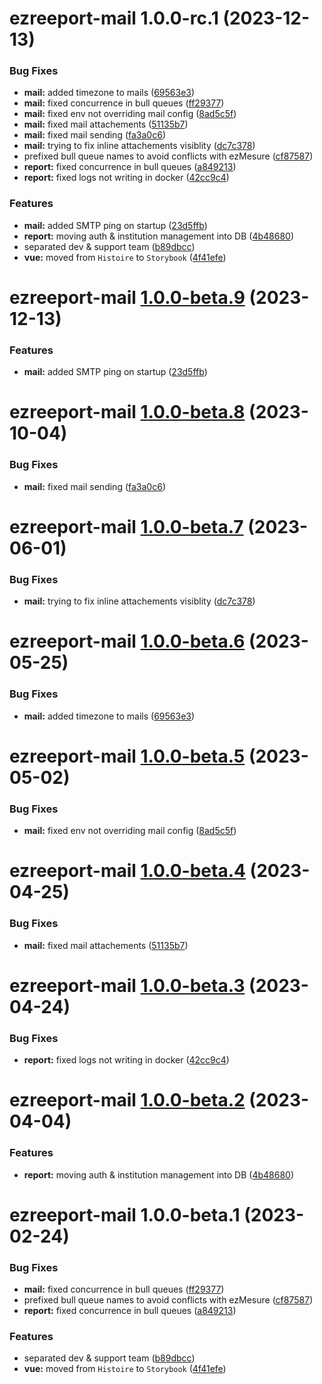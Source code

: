 # ezreeport-mail 1.0.0-rc.1 (2023-12-13)


### Bug Fixes

* **mail:** added timezone to mails ([69563e3](https://github.com/ezpaarse-project/ezreeport/commit/69563e3b152b6bfa1077e8f0252a3e2026db9186))
* **mail:** fixed concurrence in bull queues ([ff29377](https://github.com/ezpaarse-project/ezreeport/commit/ff2937700dc7c82b1fcfa4ddf6109919890d716b))
* **mail:** fixed env not overriding mail config ([8ad5c5f](https://github.com/ezpaarse-project/ezreeport/commit/8ad5c5f4fcd70072f1442ecfb717b8818dd11fd3))
* **mail:** fixed mail attachements ([51135b7](https://github.com/ezpaarse-project/ezreeport/commit/51135b7dd3a2fbc2eb10b5683effb269afade5c7))
* **mail:** fixed mail sending ([fa3a0c6](https://github.com/ezpaarse-project/ezreeport/commit/fa3a0c6241b30ee1a01bce616bf1a73624e8acc7))
* **mail:** trying to fix inline attachements visiblity ([dc7c378](https://github.com/ezpaarse-project/ezreeport/commit/dc7c37890e0639c9e316e51466caba776bf1ca8e))
* prefixed bull queue names to avoid conflicts with ezMesure ([cf87587](https://github.com/ezpaarse-project/ezreeport/commit/cf875879a01638948b31619a1360df0ec91c83dd))
* **report:** fixed concurrence in bull queues ([a849213](https://github.com/ezpaarse-project/ezreeport/commit/a849213adb788e6fe646eacd8a9bb323c9455639))
* **report:** fixed logs not writing in docker ([42cc9c4](https://github.com/ezpaarse-project/ezreeport/commit/42cc9c4e98bc9b666856d7962ee8319d8b398ad0))


### Features

* **mail:** added SMTP ping on startup ([23d5ffb](https://github.com/ezpaarse-project/ezreeport/commit/23d5ffbbce831c9e8ed436b79778003e821ec931))
* **report:** moving auth & institution management into DB ([4b48680](https://github.com/ezpaarse-project/ezreeport/commit/4b4868073ebfd40f9fe992793a648ed76b8d5459))
* separated dev & support team ([b89dbcc](https://github.com/ezpaarse-project/ezreeport/commit/b89dbcc4ed599d9347e0e82b1df6dd895a455a77))
* **vue:** moved from `Histoire` to `Storybook` ([4f41efe](https://github.com/ezpaarse-project/ezreeport/commit/4f41efefcd75c063fbc5dbfc63f03d15c191fb6c))

# ezreeport-mail [1.0.0-beta.9](https://github.com/ezpaarse-project/ezreeport/compare/ezreeport-mail@1.0.0-beta.8...ezreeport-mail@1.0.0-beta.9) (2023-12-13)


### Features

* **mail:** added SMTP ping on startup ([23d5ffb](https://github.com/ezpaarse-project/ezreeport/commit/23d5ffbbce831c9e8ed436b79778003e821ec931))

# ezreeport-mail [1.0.0-beta.8](https://github.com/ezpaarse-project/ezreeport/compare/ezreeport-mail@1.0.0-beta.7...ezreeport-mail@1.0.0-beta.8) (2023-10-04)


### Bug Fixes

* **mail:** fixed mail sending ([fa3a0c6](https://github.com/ezpaarse-project/ezreeport/commit/fa3a0c6241b30ee1a01bce616bf1a73624e8acc7))

# ezreeport-mail [1.0.0-beta.7](https://github.com/ezpaarse-project/ezreeport/compare/ezreeport-mail@1.0.0-beta.6...ezreeport-mail@1.0.0-beta.7) (2023-06-01)


### Bug Fixes

* **mail:** trying to fix inline attachements visiblity ([dc7c378](https://github.com/ezpaarse-project/ezreeport/commit/dc7c37890e0639c9e316e51466caba776bf1ca8e))

# ezreeport-mail [1.0.0-beta.6](https://github.com/ezpaarse-project/ezreeport/compare/ezreeport-mail@1.0.0-beta.5...ezreeport-mail@1.0.0-beta.6) (2023-05-25)


### Bug Fixes

* **mail:** added timezone to mails ([69563e3](https://github.com/ezpaarse-project/ezreeport/commit/69563e3b152b6bfa1077e8f0252a3e2026db9186))

# ezreeport-mail [1.0.0-beta.5](https://github.com/ezpaarse-project/ezreeport/compare/ezreeport-mail@1.0.0-beta.4...ezreeport-mail@1.0.0-beta.5) (2023-05-02)


### Bug Fixes

* **mail:** fixed env not overriding mail config ([8ad5c5f](https://github.com/ezpaarse-project/ezreeport/commit/8ad5c5f4fcd70072f1442ecfb717b8818dd11fd3))

# ezreeport-mail [1.0.0-beta.4](https://github.com/ezpaarse-project/ezreeport/compare/ezreeport-mail@1.0.0-beta.3...ezreeport-mail@1.0.0-beta.4) (2023-04-25)


### Bug Fixes

* **mail:** fixed mail attachements ([51135b7](https://github.com/ezpaarse-project/ezreeport/commit/51135b7dd3a2fbc2eb10b5683effb269afade5c7))

# ezreeport-mail [1.0.0-beta.3](https://github.com/ezpaarse-project/ezreeport/compare/ezreeport-mail@1.0.0-beta.2...ezreeport-mail@1.0.0-beta.3) (2023-04-24)


### Bug Fixes

* **report:** fixed logs not writing in docker ([42cc9c4](https://github.com/ezpaarse-project/ezreeport/commit/42cc9c4e98bc9b666856d7962ee8319d8b398ad0))

# ezreeport-mail [1.0.0-beta.2](https://github.com/ezpaarse-project/ezreeport/compare/ezreeport-mail@1.0.0-beta.1...ezreeport-mail@1.0.0-beta.2) (2023-04-04)


### Features

* **report:** moving auth & institution management into DB ([4b48680](https://github.com/ezpaarse-project/ezreeport/commit/4b4868073ebfd40f9fe992793a648ed76b8d5459))

# ezreeport-mail 1.0.0-beta.1 (2023-02-24)


### Bug Fixes

* **mail:** fixed concurrence in bull queues ([ff29377](https://github.com/ezpaarse-project/ezreeport/commit/ff2937700dc7c82b1fcfa4ddf6109919890d716b))
* prefixed bull queue names to avoid conflicts with ezMesure ([cf87587](https://github.com/ezpaarse-project/ezreeport/commit/cf875879a01638948b31619a1360df0ec91c83dd))
* **report:** fixed concurrence in bull queues ([a849213](https://github.com/ezpaarse-project/ezreeport/commit/a849213adb788e6fe646eacd8a9bb323c9455639))


### Features

* separated dev & support team ([b89dbcc](https://github.com/ezpaarse-project/ezreeport/commit/b89dbcc4ed599d9347e0e82b1df6dd895a455a77))
* **vue:** moved from `Histoire` to `Storybook` ([4f41efe](https://github.com/ezpaarse-project/ezreeport/commit/4f41efefcd75c063fbc5dbfc63f03d15c191fb6c))
